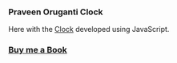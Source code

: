 ### Praveen Oruganti Clock

Here with the [Clock](https://praveenoruganti.github.io/praveenoruganti-vanilla-js/0_Projects/praveenoruganti-clock) developed using JavaScript.

### [Buy me a Book](https://www.buymeacoffee.com/praveenoruganti)